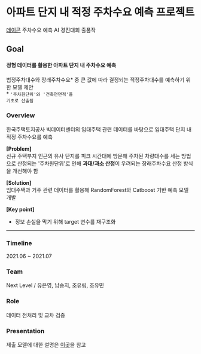 # 아파트 단지 내 적정 주차수요 예측 프로젝트
[데이콘](https://dacon.io/competitions/official/235745/overview/description) 주차수요 예측 AI 경진대회 출품작

## Goal 
#### **정형 데이터를 활용한 아파트 단지 내 주차수요 예측** <br>
법정주차대수와 장래주차수요* 중 큰 값에 따라 결정되는 적정주차대수를 예측하기 위한 모델 제안 <br>
\* <code>'주차원단위'와 '건축연면적'을 기초로 산출됨</code>


### Overview
한국주택토지공사 빅데이터센터의 임대주택 관련 데이터를 바탕으로 임대주택 단지 내 적정 주차수요를 예측 <br>

**[Problem]** <br>
신규 주택부지 인근의 유사 단지를 피크 시간대에 방문해 주차된 차량대수를 세는 방법으로 산정되는 '주차원단위'로 인해 **과대/과소 산정**이 우려되는 장래주차수요 산정 방식을 개선해야 함

**[Solution]** <br>
임대주택과 거주 관련 데이터를 활용해 RandomForest와 Catboost 기반 예측 모델 개발

**[Key point]** <br>
- 정보 손실을 막기 위해 target 변수를 재구조화

- - -

### Timeline
2021.06 ~ 2021.07

### Team
Next Level / 유은영, 남승지, 조유림, 조유민

### Role
데이터 전처리 및 교차 검증

### Presentation
제출 모델에 대한 설명은 [이곳](https://github.com/rbill109/Dacon_2021_Nextlevel/blob/master/Presentation.md)을 참고
